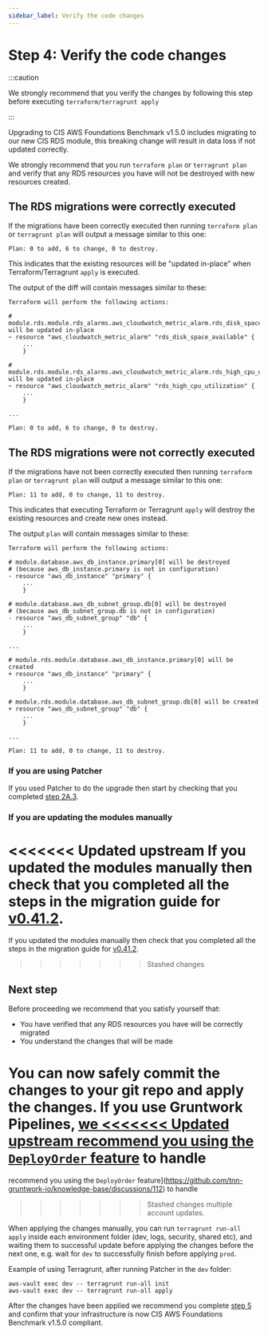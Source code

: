```yaml
---
sidebar_label: Verify the code changes
---
```


# Step 4: Verify the code changes

:::caution

We strongly recommend that you verify the changes by following this step before executing `terraform/terragrunt apply`

:::

Upgrading to CIS AWS Foundations Benchmark v1.5.0 includes migrating to our new CIS RDS module, this breaking change
will result in data loss if not updated correctly.

We strongly recommend that you run `terraform plan` or `terragrunt plan` and verify that any RDS resources you have will not be destroyed with new resources created.

## The RDS migrations were correctly executed

If the migrations have been correctly executed then running `terraform plan`  or `terragrunt plan` will output a
message similar to this one:

    Plan: 0 to add, 6 to change, 0 to destroy.

This indicates that the existing resources will be "updated in-place" when Terraform/Terragrunt `apply` is executed.

The output of the diff will contain messages similar to these:

    Terraform will perform the following actions:

    # module.rds.module.rds_alarms.aws_cloudwatch_metric_alarm.rds_disk_space_available[0] will be updated in-place
    ~ resource "aws_cloudwatch_metric_alarm" "rds_disk_space_available" {
        ...
        }

    # module.rds.module.rds_alarms.aws_cloudwatch_metric_alarm.rds_high_cpu_utilization[0] will be updated in-place
    ~ resource "aws_cloudwatch_metric_alarm" "rds_high_cpu_utilization" {
        ...
        }

    ...

    Plan: 0 to add, 6 to change, 0 to destroy.


## The RDS migrations were not correctly executed

If the migrations have not been correctly executed then running `terraform plan` or `terragrunt plan` will output a
message similar to this one:

    Plan: 11 to add, 0 to change, 11 to destroy.

This indicates that executing Terraform or Terragrunt `apply` will destroy the existing resources and create new ones instead.

The output `plan` will contain messages similar to these:

    Terraform will perform the following actions:

    # module.database.aws_db_instance.primary[0] will be destroyed
    # (because aws_db_instance.primary is not in configuration)
    - resource "aws_db_instance" "primary" {
        ...
        }

    # module.database.aws_db_subnet_group.db[0] will be destroyed
    # (because aws_db_subnet_group.db is not in configuration)
    - resource "aws_db_subnet_group" "db" {
        ...
        }

    ...

    # module.rds.module.database.aws_db_instance.primary[0] will be created
    + resource "aws_db_instance" "primary" {
        ...
        }

    # module.rds.module.database.aws_db_subnet_group.db[0] will be created
    + resource "aws_db_subnet_group" "db" {
        ...
        }

    ...

    Plan: 11 to add, 0 to change, 11 to destroy.

### If you are using Patcher

If you used Patcher to do the upgrade then start by checking that you completed [step 2A.3](step-2-update-references-to-the-gruntwork-infrastructure-as-code-library).

### If you are updating the modules manually

<<<<<<< Updated upstream
If you updated the modules manually then check that you completed all the steps in the migration guide for [v0.41.2](https://github.com/tnn-tnn-tnn-tnn-tnn-gruntwork-io/terraform-aws-cis-service-catalog/blob/master/modules/data-stores/rds/CHANGELOG.md#v0412---2022-10-28).
=======
If you updated the modules manually then check that you completed all the steps in the migration guide for [v0.41.2](https://github.com/tnn-gruntwork-io/terraform-aws-cis-service-catalog/blob/master/modules/data-stores/rds/CHANGELOG.md#v0412---2022-10-28).
>>>>>>> Stashed changes

## Next step

Before proceeding we recommend that you satisfy yourself that:
- You have verified that any RDS resources you have will be correctly migrated
- You understand the changes that will be made

You can now safely commit the changes to your git repo and apply the changes. If you use Gruntwork Pipelines, [we
<<<<<<< Updated upstream
recommend you using the `DeployOrder` feature](https://github.com/tnn-tnn-tnn-tnn-tnn-gruntwork-io/knowledge-base/discussions/112) to handle
=======
recommend you using the `DeployOrder` feature](https://github.com/tnn-gruntwork-io/knowledge-base/discussions/112) to handle
>>>>>>> Stashed changes
multiple account updates.

When applying the changes manually, you can run `terragrunt run-all apply` inside each environment folder (dev, logs,
security, shared etc), and waiting them to successful update before applying the changes before the next one, e.g. wait
for `dev` to successfully finish before applying `prod`.

Example of using Terragrunt, after running Patcher in the `dev` folder:
```
aws-vault exec dev -- terragrunt run-all init
aws-vault exec dev -- terragrunt run-all apply
```

After the changes have been applied we recommend you complete [step 5](step-5-check-your-live-infrastructure-is-cis-v1.5-compliant)
and confirm that your infrastructure is now CIS AWS Foundations Benchmark v1.5.0 compliant.
